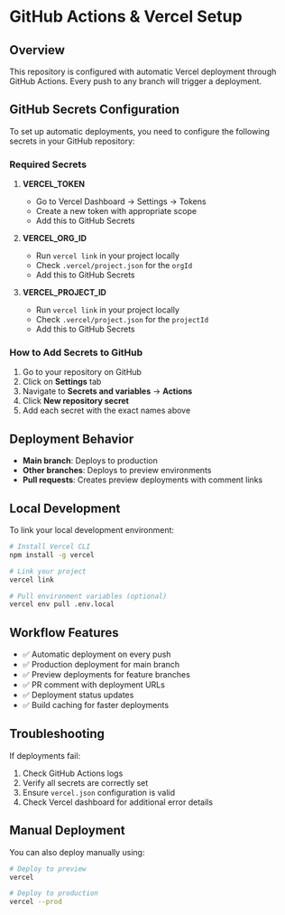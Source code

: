 # GitHub Actions & Vercel Setup

## Overview

This repository is configured with automatic Vercel deployment through GitHub Actions. Every push to any branch will trigger a deployment.

## GitHub Secrets Configuration

To set up automatic deployments, you need to configure the following secrets in your GitHub repository:

### Required Secrets

1. **VERCEL_TOKEN**
   - Go to Vercel Dashboard → Settings → Tokens
   - Create a new token with appropriate scope
   - Add this to GitHub Secrets

2. **VERCEL_ORG_ID**
   - Run `vercel link` in your project locally
   - Check `.vercel/project.json` for the `orgId`
   - Add this to GitHub Secrets

3. **VERCEL_PROJECT_ID**
   - Run `vercel link` in your project locally
   - Check `.vercel/project.json` for the `projectId`
   - Add this to GitHub Secrets

### How to Add Secrets to GitHub

1. Go to your repository on GitHub
2. Click on **Settings** tab
3. Navigate to **Secrets and variables** → **Actions**
4. Click **New repository secret**
5. Add each secret with the exact names above

## Deployment Behavior

- **Main branch**: Deploys to production
- **Other branches**: Deploys to preview environments
- **Pull requests**: Creates preview deployments with comment links

## Local Development

To link your local development environment:

```bash
# Install Vercel CLI
npm install -g vercel

# Link your project
vercel link

# Pull environment variables (optional)
vercel env pull .env.local
```

## Workflow Features

- ✅ Automatic deployment on every push
- ✅ Production deployment for main branch
- ✅ Preview deployments for feature branches
- ✅ PR comment with deployment URLs
- ✅ Deployment status updates
- ✅ Build caching for faster deployments

## Troubleshooting

If deployments fail:

1. Check GitHub Actions logs
2. Verify all secrets are correctly set
3. Ensure `vercel.json` configuration is valid
4. Check Vercel dashboard for additional error details

## Manual Deployment

You can also deploy manually using:

```bash
# Deploy to preview
vercel

# Deploy to production
vercel --prod
```
